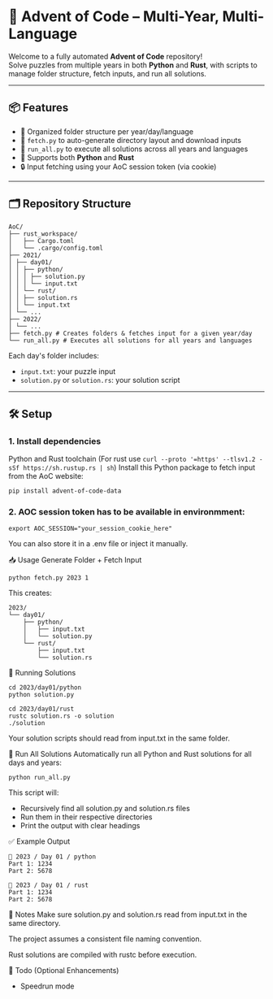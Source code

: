 # 🎄 Advent of Code – Multi-Year, Multi-Language

Welcome to a fully automated **Advent of Code** repository!  
Solve puzzles from multiple years in both **Python** and **Rust**, with scripts to manage folder structure, fetch inputs, and run all solutions.

---

## 📦 Features

- 📁 Organized folder structure per year/day/language  
- 🤖 `fetch.py` to auto-generate directory layout and download inputs  
- 🚀 `run_all.py` to execute all solutions across all years and languages  
- 🧪 Supports both **Python** and **Rust**  
- 🔒 Input fetching using your AoC session token (via cookie)

---

## 🗂️ Repository Structure
```
AoC/
├── rust_workspace/
│   ├── Cargo.toml
│   └── .cargo/config.toml
├── 2021/
│ ├── day01/
│ │ ├── python/
│ │ │ ├── solution.py
│ │ │ └── input.txt
│ │ └── rust/
│ │ ├── solution.rs
│ │ └── input.txt
│ └── ...
├── 2022/
│ └── ...
├── fetch.py # Creates folders & fetches input for a given year/day
└── run_all.py # Executes all solutions for all years and languages
````

Each day's folder includes:
- `input.txt`: your puzzle input  
- `solution.py` or `solution.rs`: your solution script

---

## 🛠️ Setup

### 1. Install dependencies
Python and Rust toolchain (For rust use ```curl --proto '=https' --tlsv1.2 -sSf https://sh.rustup.rs | sh```)
Install this Python package to fetch input from the AoC website:

```bash
pip install advent-of-code-data
```

### 2. AOC session token has to be available in environmment:
```
export AOC_SESSION="your_session_cookie_here"
```
You can also store it in a .env file or inject it manually.

📥 Usage
Generate Folder + Fetch Input
```
python fetch.py 2023 1
```
This creates:

```
2023/
└── day01/
    ├── python/
    │   ├── input.txt
    │   └── solution.py
    └── rust/
        ├── input.txt
        └── solution.rs
```

🚀 Running Solutions
```
cd 2023/day01/python
python solution.py
```

```
cd 2023/day01/rust
rustc solution.rs -o solution
./solution
```

Your solution scripts should read from input.txt in the same folder.

🔁 Run All Solutions
Automatically run all Python and Rust solutions for all days and years:

```
python run_all.py
```

This script will:

- Recursively find all solution.py and solution.rs files
- Run them in their respective directories
- Print the output with clear headings

✅ Example Output
```
📅 2023 / Day 01 / python
Part 1: 1234
Part 2: 5678

📅 2023 / Day 01 / rust
Part 1: 1234
Part 2: 5678
```

📌 Notes
Make sure solution.py and solution.rs read from input.txt in the same directory.

The project assumes a consistent file naming convention.

Rust solutions are compiled with rustc before execution.

🎯 Todo (Optional Enhancements)
 - Speedrun mode
